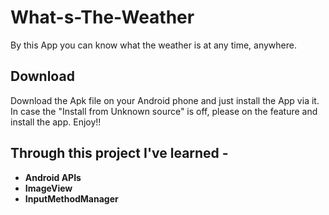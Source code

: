 # What-s-The-Weather

By this App you can know what the weather is at any time, anywhere.

## Download
Download the Apk file on your Android phone and just install the App via it. In case the "Install from Unknown source" is off, please on the feature and install the app. Enjoy!!

## Through this project I've learned -

* **Android APIs**
* **ImageView**
* **InputMethodManager**
